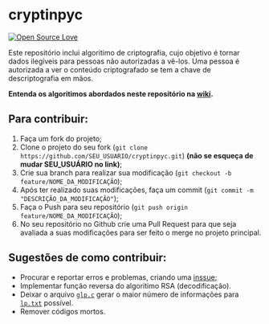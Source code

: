 # cryptinpyc
[![Open Source Love](https://badges.frapsoft.com/os/v1/open-source.png?v=103)](https://github.com/ellerbrock/open-source-badges/)

Este repositório inclui algoritimo de criptografia, cujo objetivo é tornar dados ilegíveis para pessoas não autorizadas a vê-los. Uma pessoa é autorizada a ver o conteúdo criptografado se tem a chave de descriptografia em mãos.

**Entenda os algoritimos abordados neste repositório na [wiki](https://github.com/mateusnssp/cryptinpyc/wiki).**
 
## Para contribuir:

1. Faça um fork do projeto;
2. Clone o projeto do seu fork (`git clone https://github.com/SEU_USUARIO/cryptinpyc.git`) **(não se esqueça de mudar SEU_USUÁRIO no link)**;
3. Crie sua branch para realizar sua modificação (`git checkout -b feature/NOME_DA_MODIFICAÇÃO`);
4. Após ter realizado suas modificações, faça um commit (`git commit -m "DESCRIÇÃO_DA_MODIFICAÇÃO"`);
5. Faça o Push para seu repositório (`git push origin feature/NOME_DA_MODIFICAÇÃO`);
6. No seu repositório no Github crie uma Pull Request para que seja avaliada a suas modificações para ser feito o merge no projeto principal.

## Sugestões de como contribuir:

* Procurar e reportar erros e problemas, criando uma [inssue](https://github.com/mateusnssp/cryptinpyc/issues);
* Implementar função reversa do algoritimo RSA (decodificação).
* Deixar o arquivo [`glp.c`](./.glp/glp.c) gerar o maior número de informações para [`lp.txt`](./.glp/lp.txt) possível.
* Remover códigos mortos.


